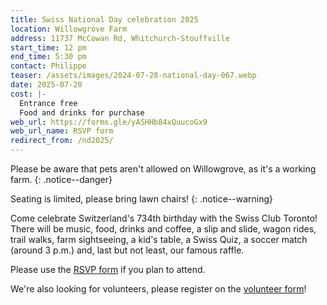 ```yaml
---
title: Swiss National Day celebration 2025
location: Willowgrove Farm
address: 11737 McCowan Rd, Whitchurch-Stouffville
start_time: 12 pm
end_time: 5:30 pm
contact: Philippe
teaser: /assets/images/2024-07-28-national-day-067.webp
date: 2025-07-20
cost: |-
  Entrance free
  Food and drinks for purchase
web_url: https://forms.gle/yASHHb84xQuucoGx9
web_url_name: RSVP form
redirect_from: /nd2025/
---
```


Please be aware that pets aren't allowed on Willowgrove, as it's a working
farm.
{: .notice--danger}

Seating is limited, please bring lawn chairs!
{: .notice--warning}

Come celebrate Switzerland's 734th birthday with the Swiss Club Toronto! There
will be music, food, drinks and coffee, a slip and slide, wagon rides, trail
walks, farm sightseeing, a kid's table, a Swiss Quiz, a soccer match (around 3
p.m.) and, last but not least, our famous raffle.

Please use the [RSVP form][rsvp] if you plan to attend.

We're also looking for volunteers, please register on the [volunteer
form][vols]!

[rsvp]: <{{ page.web_url }}>
[vols]: <https://forms.gle/fEANNDSDJd6hLDjb7>
